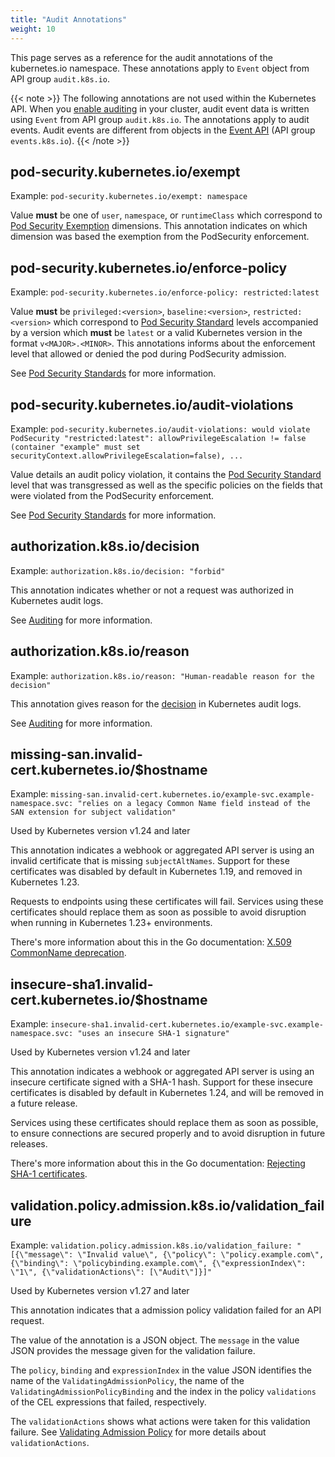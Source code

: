 ```yaml
---
title: "Audit Annotations"
weight: 10
---
```


<!-- overview -->

This page serves as a reference for the audit annotations of the kubernetes.io
namespace. These annotations apply to `Event` object from API group
`audit.k8s.io`.

{{< note >}}
The following annotations are not used within the Kubernetes API. When you
[enable auditing](/docs/tasks/debug/debug-cluster/audit/) in your cluster,
audit event data is written using `Event` from API group `audit.k8s.io`.
The annotations apply to audit events. Audit events are different from objects in the
[Event API](/docs/reference/kubernetes-api/cluster-resources/event-v1/) (API group
`events.k8s.io`).
{{< /note >}}

<!-- body -->

## pod-security.kubernetes.io/exempt

Example: `pod-security.kubernetes.io/exempt: namespace`

Value **must** be one of `user`, `namespace`, or `runtimeClass` which correspond to
[Pod Security Exemption](/docs/concepts/security/pod-security-admission/#exemptions)
dimensions. This annotation indicates on which dimension was based the exemption
from the PodSecurity enforcement.


## pod-security.kubernetes.io/enforce-policy

Example: `pod-security.kubernetes.io/enforce-policy: restricted:latest`

Value **must** be `privileged:<version>`, `baseline:<version>`,
`restricted:<version>` which correspond to [Pod Security
Standard](/docs/concepts/security/pod-security-standards) levels accompanied by
a version which **must** be `latest` or a valid Kubernetes version in the format
`v<MAJOR>.<MINOR>`. This annotations informs about the enforcement level that
allowed or denied the pod during PodSecurity admission.

See [Pod Security Standards](/docs/concepts/security/pod-security-standards/)
for more information.

## pod-security.kubernetes.io/audit-violations

Example:  `pod-security.kubernetes.io/audit-violations: would violate
PodSecurity "restricted:latest": allowPrivilegeEscalation != false (container
"example" must set securityContext.allowPrivilegeEscalation=false), ...`

Value details an audit policy violation, it contains the
[Pod Security Standard](/docs/concepts/security/pod-security-standards/) level
that was transgressed as well as the specific policies on the fields that were
violated from the PodSecurity enforcement.

See [Pod Security Standards](/docs/concepts/security/pod-security-standards/)
for more information.

## authorization.k8s.io/decision

Example: `authorization.k8s.io/decision: "forbid"`

This annotation indicates whether or not a request was authorized in Kubernetes audit logs.

See [Auditing](/docs/tasks/debug/debug-cluster/audit/) for more information.

## authorization.k8s.io/reason

Example: `authorization.k8s.io/reason: "Human-readable reason for the decision"`

This annotation gives reason for the [decision](#authorization-k8s-io-decision) in Kubernetes audit logs.

See [Auditing](/docs/tasks/debug/debug-cluster/audit/) for more information.

## missing-san.invalid-cert.kubernetes.io/$hostname

Example: `missing-san.invalid-cert.kubernetes.io/example-svc.example-namespace.svc: "relies on a legacy Common Name field instead of the SAN extension for subject validation"`

Used by Kubernetes version v1.24 and later

This annotation indicates a webhook or aggregated API server
is using an invalid certificate that is missing `subjectAltNames`.
Support for these certificates was disabled by default in Kubernetes 1.19,
and removed in Kubernetes 1.23.

Requests to endpoints using these certificates will fail.
Services using these certificates should replace them as soon as possible
to avoid disruption when running in Kubernetes 1.23+ environments.

There's more information about this in the Go documentation:
[X.509 CommonName deprecation](https://go.dev/doc/go1.15#commonname).

## insecure-sha1.invalid-cert.kubernetes.io/$hostname

Example: `insecure-sha1.invalid-cert.kubernetes.io/example-svc.example-namespace.svc: "uses an insecure SHA-1 signature"`

Used by Kubernetes version v1.24 and later

This annotation indicates a webhook or aggregated API server
is using an insecure certificate signed with a SHA-1 hash.
Support for these insecure certificates is disabled by default in Kubernetes 1.24,
and will be removed in a future release.

Services using these certificates should replace them as soon as possible,
to ensure connections are secured properly and to avoid disruption in future releases.

There's more information about this in the Go documentation:
[Rejecting SHA-1 certificates](https://go.dev/doc/go1.18#sha1).

## validation.policy.admission.k8s.io/validation_failure

Example: `validation.policy.admission.k8s.io/validation_failure: "[{\"message\": \"Invalid value\", {\"policy\": \"policy.example.com\", {\"binding\": \"policybinding.example.com\", {\"expressionIndex\": \"1\", {\"validationActions\": [\"Audit\"]}]"`

Used by Kubernetes version v1.27 and later

This annotation indicates that a admission policy validation failed for an API request.

The value of the annotation is a JSON object. The `message` in the value JSON
provides the message given for the validation failure.

The `policy`, `binding` and `expressionIndex` in the value JSON identifies the
name of the `ValidatingAdmissionPolicy`, the name of the
`ValidatingAdmissionPolicyBinding` and the index in the policy `validations` of
the CEL expressions that failed, respectively.

The `validationActions` shows what actions were taken for this validation failure.
See [Validating Admission Policy](/docs/reference/access-authn-authz/validating-admission-policy.md)
for more details about `validationActions`.
